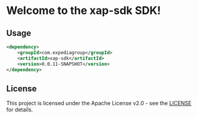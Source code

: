 # Welcome to the xap-sdk SDK!

## Usage
```xml
<dependency>
    <groupId>com.expediagroup</groupId>
    <artifactId>xap-sdk</artifactId>
    <version>0.0.11-SNAPSHOT</version>
</dependency>
```

## License

This project is licensed under the Apache License v2.0 - see the [LICENSE](LICENSE) for details.
